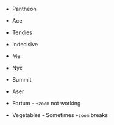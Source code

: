 - Pantheon
- Ace
- Tendies
- Indecisive
- Me
- Nyx
- Summit
- Aser

- Fortum - `+zoom` not working
- Vegetables - Sometimes `+zoom` breaks